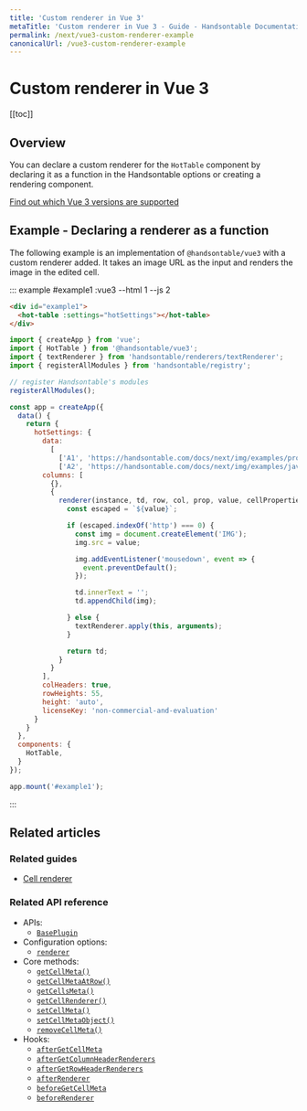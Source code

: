```yaml
---
title: 'Custom renderer in Vue 3'
metaTitle: 'Custom renderer in Vue 3 - Guide - Handsontable Documentation'
permalink: /next/vue3-custom-renderer-example
canonicalUrl: /vue3-custom-renderer-example
---
```


# Custom renderer in Vue 3

[[toc]]

## Overview

You can declare a custom renderer for the `HotTable` component by declaring it as a function in the Handsontable options or creating a rendering component.

[Find out which Vue 3 versions are supported](@/guides/integrate-with-vue3/vue3-installation.md#vue-3-version-support)

## Example - Declaring a renderer as a function

The following example is an implementation of `@handsontable/vue3` with a custom renderer added. It takes an image URL as the input and renders the image in the edited cell.

::: example #example1 :vue3 --html 1 --js 2
```html
<div id="example1">
  <hot-table :settings="hotSettings"></hot-table>
</div>
```
```js
import { createApp } from 'vue';
import { HotTable } from '@handsontable/vue3';
import { textRenderer } from 'handsontable/renderers/textRenderer';
import { registerAllModules } from 'handsontable/registry';

// register Handsontable's modules
registerAllModules();

const app = createApp({
  data() {
    return {
      hotSettings: {
        data:
          [
            ['A1', 'https://handsontable.com/docs/next/img/examples/professional-javascript-developers-nicholas-zakas.jpg'],
            ['A2', 'https://handsontable.com/docs/next/img/examples/javascript-the-good-parts.jpg']],
        columns: [
          {},
          {
            renderer(instance, td, row, col, prop, value, cellProperties) {
              const escaped = `${value}`;

              if (escaped.indexOf('http') === 0) {
                const img = document.createElement('IMG');
                img.src = value;

                img.addEventListener('mousedown', event => {
                  event.preventDefault();
                });

                td.innerText = '';
                td.appendChild(img);

              } else {
                textRenderer.apply(this, arguments);
              }

              return td;
            }
          }
        ],
        colHeaders: true,
        rowHeights: 55,
        height: 'auto',
        licenseKey: 'non-commercial-and-evaluation'
      }
    }
  },
  components: {
    HotTable,
  }
});

app.mount('#example1');
```
:::

## Related articles

### Related guides

- [Cell renderer](@/guides/cell-functions/cell-renderer.md)

### Related API reference

- APIs:
  - [`BasePlugin`](@/api/basePlugin.md)
- Configuration options:
  - [`renderer`](@/api/options.md#renderer)
- Core methods:
  - [`getCellMeta()`](@/api/core.md#getcellmeta)
  - [`getCellMetaAtRow()`](@/api/core.md#getcellmetaatrow)
  - [`getCellsMeta()`](@/api/core.md#getcellsmeta)
  - [`getCellRenderer()`](@/api/core.md#getcellrenderer)
  - [`setCellMeta()`](@/api/core.md#setcellmeta)
  - [`setCellMetaObject()`](@/api/core.md#setcellmetaobject)
  - [`removeCellMeta()`](@/api/core.md#removecellmeta)
- Hooks:
  - [`afterGetCellMeta`](@/api/hooks.md#aftergetcellmeta)
  - [`afterGetColumnHeaderRenderers`](@/api/hooks.md#aftergetcolumnheaderrenderers)
  - [`afterGetRowHeaderRenderers`](@/api/hooks.md#aftergetrowheaderrenderers)
  - [`afterRenderer`](@/api/hooks.md#afterrenderer)
  - [`beforeGetCellMeta`](@/api/hooks.md#beforegetcellmeta)
  - [`beforeRenderer`](@/api/hooks.md#beforerenderer)